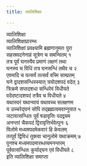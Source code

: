 ```yaml
---
title: व्यालिशिक्षा

---
```

व्यालिशिक्षा  
व्यालिशिक्षाप्रारम्भः  
व्यालिशिक्षां प्रवक्ष्यामि ब्रह्मणानुमतः पुरा  
सहस्रवदनेनाहं सूत्रेण च समन्वितम् १  
तत्र पूर्वं घनस्यैव प्रमाणं लक्षणं तथा  
घनस्य च विधिं तत्र घनसन्धिं तथैव च २  
एवमादि च यत्सर्वं तत्सर्वं वच्मि साम्प्रतम्  
घने द्वादशसन्धिस्स्यात् त्रयोदशपदं वदेत् ३  
त्रिक्रमे सप्तदशधा सन्धिरेवं विधीयते  
वदेदष्टादशपदं तत्रैव च विधीयते ४  
यथास्वरं यथान्यायं यथावच्च सलक्षणम  
य उच्चरेद्घनं सोपि तद्ब्रह्मत्वमवाप्नुयात ५  
जटावत्सन्धितः पूर्वं षडावृत्तिः पदद्वयम  
अनन्तरं चैकपदं द्विरावृत्तिर्भवेत्पुनः ६  
विलोमे मध्यमपदमेकवारं हि केवलम्  
तत्पूर्वं द्विविधं तूक्त्वा चानुलोमे यथाक्रमम् ७  
पुनश्च मध्यमपदमारब्धव्यमनन्तरम्  
पूर्ववत्सन्धितः कुर्याद्घन एवं विधीयते ८  
             इति व्यालिशिक्षा समाप्ता